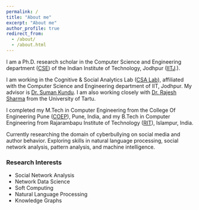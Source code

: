 ```yaml
---
permalink: /
title: "About me"
excerpt: "About me"
author_profile: true
redirect_from: 
  - /about/
  - /about.html
---
```

I am a Ph.D. research scholar in the Computer Science and Engineering department ([CSE](https://cse.iitj.ac.in/)) of the Indian Institute of Technology, Jodhpur ([IITJ](https://www.iitj.ac.in/).).

I am working in the Cognitive & Social Analytics Lab (<a href="https://www.csa-iitj.group/" target="_blank">CSA Lab</a>), affiliated with the Computer Science and Engineering department of IIT, Jodhpur. My advisor is <a href="http://home.iitj.ac.in/~suman/" target="_blank">Dr. Suman Kundu</a>. I am also working closely with <a href="https://rajeshsharma.cs.ut.ee/" target="_blank">Dr. Rajesh Sharma</a> from the University of Tartu.

I completed my M.Tech in Computer Engineering from the College Of Engineering Pune (<a href="http://www.coep.org.in/" target="_blank">COEP</a>), Pune, India, and my B.Tech in Computer Engineering from Rajarambapu Institute of Technology (<a href="https://www.ritindia.edu/" target="_blank">RIT</a>), Islampur, India.  

Currently researching the domain of cyberbullying on social media and author behavior. Exploring skills in natural language processing, social network analysis, pattern analysis, and machine intelligence.

### Research Interests
  * Social Network Analysis
  * Network Data Science
  * Soft Computing
  * Natural Language Processing
  * Knowledge Graphs    

